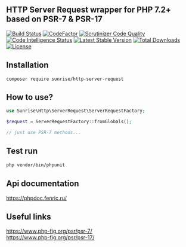 ## HTTP Server Request wrapper for PHP 7.2+ based on PSR-7 & PSR-17

[![Build Status](https://api.travis-ci.com/sunrise-php/http-server-request.svg?branch=master)](https://travis-ci.com/sunrise-php/http-server-request)
[![CodeFactor](https://www.codefactor.io/repository/github/sunrise-php/http-server-request/badge)](https://www.codefactor.io/repository/github/sunrise-php/http-server-request)
[![Scrutinizer Code Quality](https://scrutinizer-ci.com/g/sunrise-php/http-server-request/badges/quality-score.png?b=master)](https://scrutinizer-ci.com/g/sunrise-php/http-server-request/?branch=master)
[![Code Intelligence Status](https://scrutinizer-ci.com/g/sunrise-php/http-server-request/badges/code-intelligence.svg?b=master)](https://scrutinizer-ci.com/code-intelligence)
[![Latest Stable Version](https://poser.pugx.org/sunrise/http-server-request/v/stable)](https://packagist.org/packages/sunrise/http-server-request)
[![Total Downloads](https://poser.pugx.org/sunrise/http-server-request/downloads)](https://packagist.org/packages/sunrise/http-server-request)
[![License](https://poser.pugx.org/sunrise/http-server-request/license)](https://packagist.org/packages/sunrise/http-server-request)

## Installation

```
composer require sunrise/http-server-request
```

## How to use?

```php
use Sunrise\Http\ServerRequest\ServerRequestFactory;

$request = ServerRequestFactory::fromGlobals();

// just use PSR-7 methods...
```

## Test run

```bash
php vendor/bin/phpunit
```

## Api documentation

https://phpdoc.fenric.ru/

## Useful links

https://www.php-fig.org/psr/psr-7/<br>
https://www.php-fig.org/psr/psr-17/
